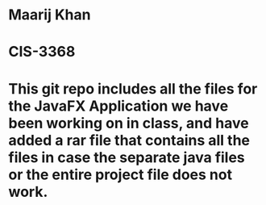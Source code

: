 # Maarij Khan
# CIS-3368
# This git repo includes all the files for the JavaFX Application we have been working on in class, and have added a rar file that contains all the files in case the separate java files or the entire project file does not work.
